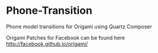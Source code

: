 Phone-Transition
================

Phone model transitions for Origami using Quartz Composer

Origami Patches for Facebook can be found here http://facebook.github.io/origami/
